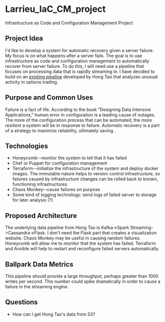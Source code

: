 # Larrieu_IaC_CM_project
Infrastructure as Code and Configuration Management Project

## Project Idea
I'd like to develop a system for automatic recovery given a server failure. My focus is on what happens after a server fails. The goal is to use infrastructure as code and configuration management to automatically recover from server failure. To do this, I will need use a pipeline that focuses on processing data that is rapidly streaming in. I have decided to build on an [existing pipeline](https://github.com/hongtao510/SmartMoneyTracker) developed by Hong Tao that analyzes unusual activity in options trading.

## Purpose and Common Uses
Failure is a fact of life. According to the book "Designing Data Intensive Applications," human error in configuration is a leading cause of outages. The more of the configuration process that can be automated, the more resilient a system will be in response to failure. Automatic recovery is a part of a strategy to maximize reliability, ultimately saving .

## Technologies
+ Honeycomb--monitor the system to tell that it has failed
+ Chef or Puppet for configuration management
+ Terraform--initialize the infrastructure of the system and deploy docker images. The immutable nature helps to version control infrastructure, so failures caused by infrastructure changes can be rolled back to known, functioning infrastructures.
+ Chaos Monkey--cause failures on purpose
+ Some kind of logging technology: send logs of failed server to storage for later analysis (?)

## Proposed Architecture
The underlying data pipeline from Hong Tao is Kafka->Spark Streaming->Cassandra->Flask. I don't need the Flask part that creates a visualization website. Chaos Monkey may be useful in causing random failures. Honeycomb will allow me to monitor that the system has failed. Terraform and Ansible will help to restart and reconfigure failed servers automatically.

## Ballpark Data Metrics
This pipeline should provide a large throughput, perhaps greater than 1000 writes per second. This number could spike dramatically in order to cause a failure in the streaming engine.

## Questions
+ How can I get Hong Tao's data from S3?
